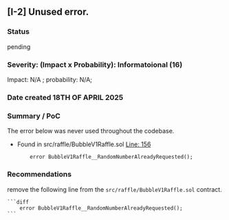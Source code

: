 ## [I-2] Unused error.

### Status 

pending

### Severity: (Impact x Probability): Informatoional (16)

Impact: N/A ; probability: N/A;

### Date created 18TH OF APRIL 2025

### Summary / PoC
The error below was never used throughout the codebase. 

- Found in src/raffle/BubbleV1Raffle.sol [Line: 156](src/raffle/BubbleV1Raffle.sol#L156)
	```solidity
	    error BubbleV1Raffle__RandomNumberAlreadyRequested();
	```

### Recommendations
remove the following line from the `src/raffle/BubbleV1Raffle.sol` contract.

	```diff
	    error BubbleV1Raffle__RandomNumberAlreadyRequested();
	```

